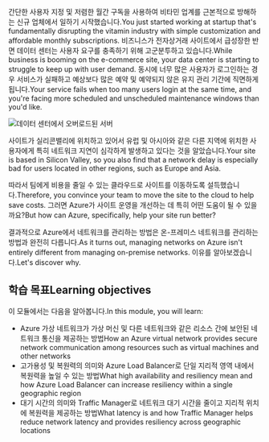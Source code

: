 <span data-ttu-id="e316b-101">간단한 사용자 지정 및 저렴한 월간 구독을 사용하여 비타민 업계를 근본적으로 방해하는 신규 업체에서 일하기 시작했습니다.</span><span class="sxs-lookup"><span data-stu-id="e316b-101">You just started working at startup that's fundamentally disrupting the vitamin industry with simple customization and affordable monthly subscriptions.</span></span> <span data-ttu-id="e316b-102">비즈니스가 전자상거래 사이트에서 급성장한 반면 데이터 센터는 사용자 요구를 충족하기 위해 고군분투하고 있습니다.</span><span class="sxs-lookup"><span data-stu-id="e316b-102">While business is booming on the e-commerce site, your data center is starting to struggle to keep up with user demand.</span></span> <span data-ttu-id="e316b-103">동시에 너무 많은 사용자가 로그인하는 경우 서비스가 실패하고 예상보다 많은 예약 및 예약되지 않은 유지 관리 기간에 직면하게 됩니다.</span><span class="sxs-lookup"><span data-stu-id="e316b-103">Your service fails when too many users login at the same time, and you're facing more scheduled and unscheduled maintenance windows than you'd like.</span></span>

![데이터 센터에서 오버로드된 서버](../media/1-heading.png)

<span data-ttu-id="e316b-105">사이트가 실리콘밸리에 위치하고 있어서 유럽 및 아시아와 같은 다른 지역에 위치한 사용자에게 특히 네트워크 지연이 심각하게 발생하고 있다는 것을 알았습니다.</span><span class="sxs-lookup"><span data-stu-id="e316b-105">Your site is based in Silicon Valley, so you also find that a network delay is especially bad for users located in other regions, such as Europe and Asia.</span></span> 

<span data-ttu-id="e316b-106">따라서 팀에게 비용을 줄일 수 있는 클라우드로 사이트를 이동하도록 설득했습니다.</span><span class="sxs-lookup"><span data-stu-id="e316b-106">Therefore, you convince your team to move the site to the cloud to help save costs.</span></span> <span data-ttu-id="e316b-107">그러면 Azure가 사이트 운영을 개선하는 데 특히 어떤 도움이 될 수 있을까요?</span><span class="sxs-lookup"><span data-stu-id="e316b-107">But how can Azure, specifically, help your site run better?</span></span>

<span data-ttu-id="e316b-108">결과적으로 Azure에서 네트워크를 관리하는 방법은 온-프레미스 네트워크를 관리하는 방법과 완전히 다릅니다.</span><span class="sxs-lookup"><span data-stu-id="e316b-108">As it turns out, managing networks on Azure isn't entirely different from managing on-premise networks.</span></span> <span data-ttu-id="e316b-109">이유를 알아보겠습니다.</span><span class="sxs-lookup"><span data-stu-id="e316b-109">Let's discover why.</span></span>

## <a name="learning-objectives"></a><span data-ttu-id="e316b-110">학습 목표</span><span class="sxs-lookup"><span data-stu-id="e316b-110">Learning objectives</span></span>

<span data-ttu-id="e316b-111">이 모듈에서는 다음을 알아봅니다.</span><span class="sxs-lookup"><span data-stu-id="e316b-111">In this module, you will learn:</span></span>

- <span data-ttu-id="e316b-112">Azure 가상 네트워크가 가상 머신 및 다른 네트워크와 같은 리소스 간에 보안된 네트워크 통신을 제공하는 방법</span><span class="sxs-lookup"><span data-stu-id="e316b-112">How an Azure virtual network provides secure network communication among resources such as virtual machines and other networks</span></span>
- <span data-ttu-id="e316b-113">고가용성 및 복원력의 의미와 Azure Load Balancer로 단일 지리적 영역 내에서 복원력을 높일 수 있는 방법</span><span class="sxs-lookup"><span data-stu-id="e316b-113">What high availability and resiliency mean and how Azure Load Balancer can increase resiliency within a single geographic region</span></span>
- <span data-ttu-id="e316b-114">대기 시간의 의미와 Traffic Manager로 네트워크 대기 시간을 줄이고 지리적 위치에 복원력을 제공하는 방법</span><span class="sxs-lookup"><span data-stu-id="e316b-114">What latency is and how Traffic Manager helps reduce network latency and provides resiliency across geographic locations</span></span>
